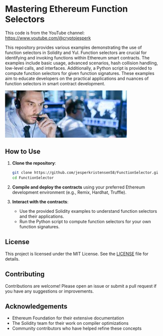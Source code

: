# Mastering Ethereum Function Selectors

This code is from the YouTube channel: https://www.youtube.com/@cryptojesperk

This repository provides various examples demonstrating the use of function selectors in Solidity and Yul. Function selectors are crucial for identifying and invoking functions within Ethereum smart contracts. The examples include basic usage, advanced scenarios, hash collision handling, low-level calls, and interfaces. Additionally, a Python script is provided to compute function selectors for given function signatures. These examples aim to educate developers on the practical applications and nuances of function selectors in smart contract development.

<img src="dispatcher.jpeg" alt="Function Selector" width="400"/>

## How to Use

1. **Clone the repository**:

    ```bash
    git clone https://github.com/jesperkristensen58/FunctionSelector.git
    cd FunctionSelector
    ```

2. **Compile and deploy the contracts** using your preferred Ethereum development environment (e.g., Remix, Hardhat, Truffle).

3. **Interact with the contracts**:
    - Use the provided Solidity examples to understand function selectors and their applications.
    - Run the Python script to compute function selectors for your own function signatures.

## License

This project is licensed under the MIT License. See the [LICENSE](LICENSE) file for details.

## Contributing

Contributions are welcome! Please open an issue or submit a pull request if you have any suggestions or improvements.

## Acknowledgements

- Ethereum Foundation for their extensive documentation
- The Solidity team for their work on compiler optimizations
- Community contributors who have helped refine these concepts
